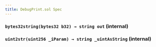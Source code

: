 ```yaml
---
title: DebugPrint.sol Spec
---
```


### `bytes32string(bytes32 b32) → string out` (internal)

### `uint2str(uint256 _iParam) → string _uintAsString` (internal)
